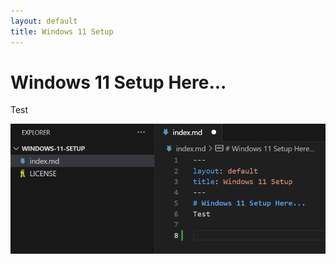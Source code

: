 ```yaml
---
layout: default
title: Windows 11 Setup
---
```

# Windows 11 Setup Here...
Test

![Alt text](image.png)